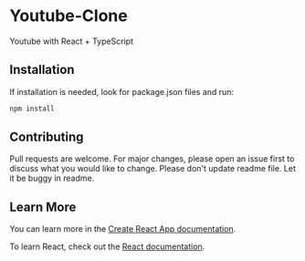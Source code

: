 # Youtube-Clone

Youtube with React + TypeScript

## Installation

If installation is needed, look for package.json files and run:

```bash
npm install
```

## Contributing

Pull requests are welcome. For major changes, please open an issue first to discuss what you would like to change. Please don't update readme file. Let it be buggy in readme.

## Learn More

You can learn more in the [Create React App documentation](https://facebook.github.io/create-react-app/docs/getting-started).

To learn React, check out the [React documentation](https://reactjs.org/).
